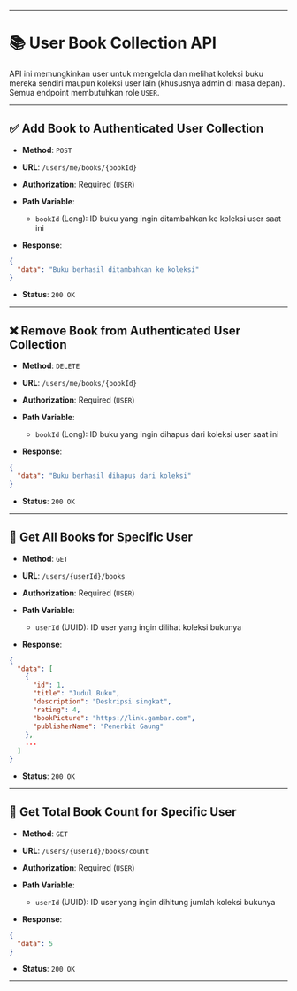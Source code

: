 
---

# 📚 User Book Collection API

API ini memungkinkan user untuk mengelola dan melihat koleksi buku mereka sendiri maupun koleksi user lain (khususnya admin di masa depan). Semua endpoint membutuhkan role `USER`.

---

## ✅ Add Book to Authenticated User Collection

* **Method**: `POST`

* **URL**: `/users/me/books/{bookId}`

* **Authorization**: Required (`USER`)

* **Path Variable**:

  * `bookId` (Long): ID buku yang ingin ditambahkan ke koleksi user saat ini

* **Response**:

```json
{
  "data": "Buku berhasil ditambahkan ke koleksi"
}
```

* **Status**: `200 OK`

---

## ❌ Remove Book from Authenticated User Collection

* **Method**: `DELETE`

* **URL**: `/users/me/books/{bookId}`

* **Authorization**: Required (`USER`)

* **Path Variable**:

  * `bookId` (Long): ID buku yang ingin dihapus dari koleksi user saat ini

* **Response**:

```json
{
  "data": "Buku berhasil dihapus dari koleksi"
}
```

* **Status**: `200 OK`

---

## 📖 Get All Books for Specific User

* **Method**: `GET`

* **URL**: `/users/{userId}/books`

* **Authorization**: Required (`USER`)

* **Path Variable**:

  * `userId` (UUID): ID user yang ingin dilihat koleksi bukunya

* **Response**:

```json
{
  "data": [
    {
      "id": 1,
      "title": "Judul Buku",
      "description": "Deskripsi singkat",
      "rating": 4,
      "bookPicture": "https://link.gambar.com",
      "publisherName": "Penerbit Gaung"
    },
    ...
  ]
}
```

* **Status**: `200 OK`

---

## 🔢 Get Total Book Count for Specific User

* **Method**: `GET`

* **URL**: `/users/{userId}/books/count`

* **Authorization**: Required (`USER`)

* **Path Variable**:

  * `userId` (UUID): ID user yang ingin dihitung jumlah koleksi bukunya

* **Response**:

```json
{
  "data": 5
}
```

* **Status**: `200 OK`

---
